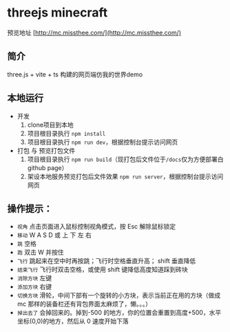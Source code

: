 # threejs minecraft
预览地址 [http://mc.missthee.com/](http://mc.missthee.com/)

## 简介
three.js + vite + ts 构建的网页端仿我的世界demo

## 本地运行
  + 开发
    1. clone项目到本地
    2. 项目根目录执行 `npm install`
    3. 项目根目录执行 `npm run dev`，根据控制台提示访问网页
  + 打包 与 预览打包文件
    1. 项目根目录执行 `npm run build`（现打包后文件位于`/docs`仅为方便部署白github page）
    1. 架设本地服务预览打包后文件效果 `npm run server`，根据控制台提示访问网页


## 操作提示：
  + `视角` 点击页面进入鼠标控制视角模式，按 Esc 解除鼠标锁定
  + `移动` W A S D 或 上 下 左 右
  + `跳` 空格
  + `跑` 双击 W 并按住
  + `飞行` 跳起来在空中时再按跳；飞行时空格垂直升高； shift 垂直降低
  + `结束飞行` 飞行时双击空格，或使用 shift 键降低高度知道踩到砖块
  + `消除方块` 左键
  + `添加方块` 右键
  + `切换方块` 滑轮，中间下部有一个旋转的小方块，表示当前正在用的方块（做成 mc 那样的装备栏还有背包界面太麻烦了，懒。。。）
  + `掉出去了` 会掉回来的。掉到-500 的地方，你的位置会重置到高度+500，水平坐标(0,0)的地方，然后从 0 速度开始下落
